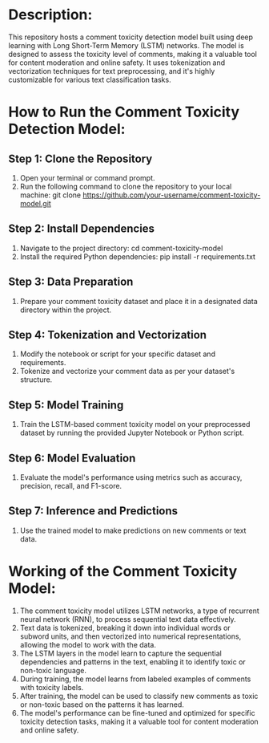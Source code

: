 # Description:
This repository hosts a comment toxicity detection model built using deep learning with Long Short-Term Memory (LSTM) networks. The model is designed to assess the toxicity level of comments, making it a valuable tool for content moderation and online safety. It uses tokenization and vectorization techniques for text preprocessing, and it's highly customizable for various text classification tasks.

# How to Run the Comment Toxicity Detection Model:

## Step 1: Clone the Repository
1. Open your terminal or command prompt.
2. Run the following command to clone the repository to your local machine:
git clone https://github.com/your-username/comment-toxicity-model.git

## Step 2: Install Dependencies
1. Navigate to the project directory:
cd comment-toxicity-model
2. Install the required Python dependencies:
pip install -r requirements.txt

## Step 3: Data Preparation
1. Prepare your comment toxicity dataset and place it in a designated data directory within the project.

## Step 4: Tokenization and Vectorization
1. Modify the notebook or script for your specific dataset and requirements.
2. Tokenize and vectorize your comment data as per your dataset's structure.

## Step 5: Model Training
1. Train the LSTM-based comment toxicity model on your preprocessed dataset by running the provided Jupyter Notebook or Python script.

## Step 6: Model Evaluation
1. Evaluate the model's performance using metrics such as accuracy, precision, recall, and F1-score.

## Step 7: Inference and Predictions
1. Use the trained model to make predictions on new comments or text data.

# Working of the Comment Toxicity Model:
1. The comment toxicity model utilizes LSTM networks, a type of recurrent neural network (RNN), to process sequential text data effectively.
2. Text data is tokenized, breaking it down into individual words or subword units, and then vectorized into numerical representations, allowing the model to work with the data.
3. The LSTM layers in the model learn to capture the sequential dependencies and patterns in the text, enabling it to identify toxic or non-toxic language.
4. During training, the model learns from labeled examples of comments with toxicity labels.
5. After training, the model can be used to classify new comments as toxic or non-toxic based on the patterns it has learned.
6. The model's performance can be fine-tuned and optimized for specific toxicity detection tasks, making it a valuable tool for content moderation and online safety.
